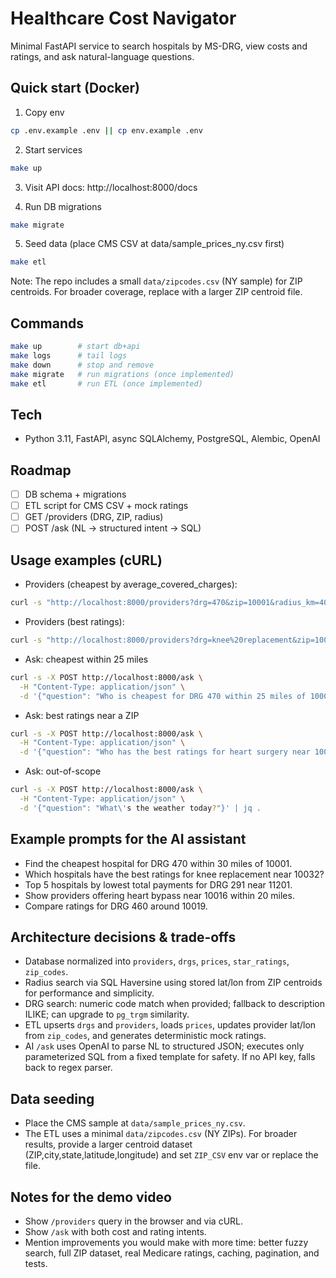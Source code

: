 # Healthcare Cost Navigator

Minimal FastAPI service to search hospitals by MS-DRG, view costs and ratings, and ask natural-language questions.

## Quick start (Docker)

1. Copy env
```bash
cp .env.example .env || cp env.example .env
```
2. Start services
```bash
make up
```
3. Visit API docs: http://localhost:8000/docs

4. Run DB migrations
```bash
make migrate
```

5. Seed data (place CMS CSV at data/sample_prices_ny.csv first)
```bash
make etl
```

Note: The repo includes a small `data/zipcodes.csv` (NY sample) for ZIP centroids. For broader coverage, replace with a larger ZIP centroid file.

## Commands
```bash
make up        # start db+api
make logs      # tail logs
make down      # stop and remove
make migrate   # run migrations (once implemented)
make etl       # run ETL (once implemented)
```

## Tech
- Python 3.11, FastAPI, async SQLAlchemy, PostgreSQL, Alembic, OpenAI

## Roadmap
- [ ] DB schema + migrations
- [ ] ETL script for CMS CSV + mock ratings
- [ ] GET /providers (DRG, ZIP, radius)
- [ ] POST /ask (NL → structured intent → SQL)

## Usage examples (cURL)

- Providers (cheapest by average_covered_charges):
```bash
curl -s "http://localhost:8000/providers?drg=470&zip=10001&radius_km=40&limit=10&sort=cost" | jq .
```

- Providers (best ratings):
```bash
curl -s "http://localhost:8000/providers?drg=knee%20replacement&zip=10032&radius_km=40&limit=5&sort=rating" | jq .
```

- Ask: cheapest within 25 miles
```bash
curl -s -X POST http://localhost:8000/ask \
  -H "Content-Type: application/json" \
  -d '{"question": "Who is cheapest for DRG 470 within 25 miles of 10001?"}' | jq .
```

- Ask: best ratings near a ZIP
```bash
curl -s -X POST http://localhost:8000/ask \
  -H "Content-Type: application/json" \
  -d '{"question": "Who has the best ratings for heart surgery near 10032?"}' | jq .
```

- Ask: out-of-scope
```bash
curl -s -X POST http://localhost:8000/ask \
  -H "Content-Type: application/json" \
  -d '{"question": "What\'s the weather today?"}' | jq .
```

## Example prompts for the AI assistant
- Find the cheapest hospital for DRG 470 within 30 miles of 10001.
- Which hospitals have the best ratings for knee replacement near 10032?
- Top 5 hospitals by lowest total payments for DRG 291 near 11201.
- Show providers offering heart bypass near 10016 within 20 miles.
- Compare ratings for DRG 460 around 10019.

## Architecture decisions & trade-offs
- Database normalized into `providers`, `drgs`, `prices`, `star_ratings`, `zip_codes`.
- Radius search via SQL Haversine using stored lat/lon from ZIP centroids for performance and simplicity.
- DRG search: numeric code match when provided; fallback to description ILIKE; can upgrade to `pg_trgm` similarity.
- ETL upserts `drgs` and `providers`, loads `prices`, updates provider lat/lon from `zip_codes`, and generates deterministic mock ratings.
- AI `/ask` uses OpenAI to parse NL to structured JSON; executes only parameterized SQL from a fixed template for safety. If no API key, falls back to regex parser.

## Data seeding
- Place the CMS sample at `data/sample_prices_ny.csv`.
- The ETL uses a minimal `data/zipcodes.csv` (NY ZIPs). For broader results, provide a larger centroid dataset (ZIP,city,state,latitude,longitude) and set `ZIP_CSV` env var or replace the file.

## Notes for the demo video
- Show `/providers` query in the browser and via cURL.
- Show `/ask` with both cost and rating intents.
- Mention improvements you would make with more time: better fuzzy search, full ZIP dataset, real Medicare ratings, caching, pagination, and tests.
